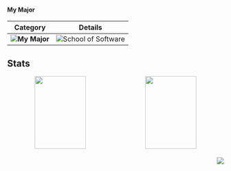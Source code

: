 #### My Major

| **Category** | **Details** |
|--------------|-------------|
| **![My Major](https://img.shields.io/badge/My%20Major-EAF4FB?style=flat-square)** | ![School of Software](https://img.shields.io/badge/School%20of%20Software%20-A8E1DB?style=flat-square) |


## Stats
<div align="center">
  <div style="display: flex; justify-content: space-between; width: 100%; max-width: 1000px; align-items: center;">
    <img src="https://github-readme-stats.vercel.app/api?username=dlalstjd0513&show_icons=true&theme=buefy" style="flex: 1; width: 48%; height: 170px; object-fit: cover; margin-right: 10px;">
    <img src="https://github-readme-stats.vercel.app/api/top-langs/?username=dlalstjd0513&layout=compact&theme=buefy" style="flex: 1; width: 48%; height: 170px; object-fit: cover;">
  </div>

  <div align="right" style="margin-top: 20px;">
    <img src="https://hits.seeyoufarm.com/api/count/incr/badge.svg?url=https%3A%2F%2Fgithub.com%2dlalstjd0513%2Fkaggle-badge&count_bg=%23A8E1DB&title_bg=%23555555&icon=&icon_color=%23A8E1DB&title=hits&edge_flat=false">
  </div>
</div>
